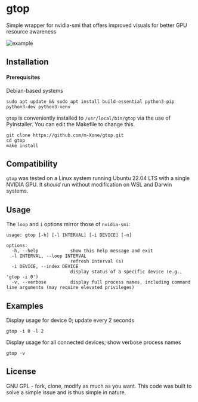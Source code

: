 # gtop
Simple wrapper for nvidia-smi that offers improved visuals for better GPU resource awareness

![example](https://github.com/m-Xone/gtop/assets/19239090/528b4bfb-13dd-4038-886f-09197c319f9b)


## Installation

#### Prerequisites

Debian-based systems

    sudo apt update && sudo apt install build-essential python3-pip python3-dev python3-venv

`gtop` is conveniently installed to `/usr/local/bin/gtop` via the use of PyInstaller. You can edit the Makefile to change this.

    git clone https://github.com/m-Xone/gtop.git
    cd gtop
    make install

## Compatibility

`gtop` was tested on a Linux system running Ubuntu 22.04 LTS with a single NVIDIA GPU. It _should_ run without modification on WSL and Darwin systems.

## Usage

The `loop` and `i` options mirror those of `nvidia-smi`:

    usage: gtop [-h] [-l INTERVAL] [-i DEVICE] [-n]

    options:
      -h, --help            show this help message and exit
      -l INTERVAL, --loop INTERVAL
                            refresh interval (s)
      -i DEVICE, --index DEVICE
                            display status of a specific device (e.g., 'gtop -i 0')
      -v, --verbose         display full process names, including command line arguments (may require elevated privileges)

## Examples

Display usage for device 0; update every 2 seconds

    gtop -i 0 -l 2

Display usage for all connected devices; show verbose process names
  
    gtop -v

## License

GNU GPL - fork, clone, modify as much as you want. This code was built to solve a simple issue and is thus simple in nature.
